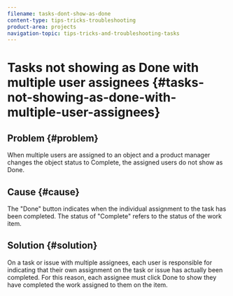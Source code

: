 ```yaml
---
filename: tasks-dont-show-as-done
content-type: tips-tricks-troubleshooting
product-area: projects
navigation-topic: tips-tricks-and-troubleshooting-tasks
---
```





# Tasks not showing as Done with multiple user assignees {#tasks-not-showing-as-done-with-multiple-user-assignees}



## Problem {#problem}

When multiple users are assigned to an object and a product manager changes the object status to Complete, the assigned users do not show as Done.


## Cause {#cause}

The "Done" button indicates when the individual assignment to the task has been completed. The status of "Complete" refers to the status of the work item. 


## Solution {#solution}

On a task or issue with multiple assignees, each user is responsible for indicating that their own assignment on the task or issue has actually been completed. For this reason, each assignee must click Done to show they have completed the work assigned to them on the item. 
